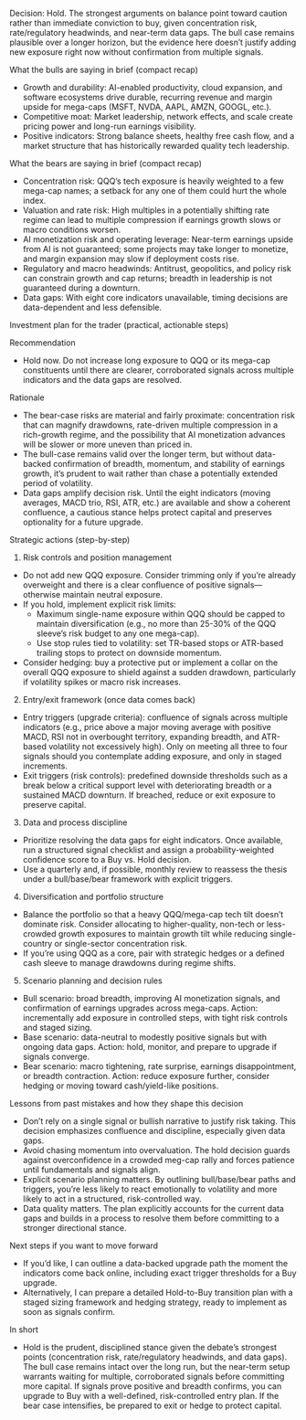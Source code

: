Decision: Hold. The strongest arguments on balance point toward caution rather than immediate conviction to buy, given concentration risk, rate/regulatory headwinds, and near-term data gaps. The bull case remains plausible over a longer horizon, but the evidence here doesn’t justify adding new exposure right now without confirmation from multiple signals.

What the bulls are saying in brief (compact recap)
- Growth and durability: AI-enabled productivity, cloud expansion, and software ecosystems drive durable, recurring revenue and margin upside for mega-caps (MSFT, NVDA, AAPL, AMZN, GOOGL, etc.).
- Competitive moat: Market leadership, network effects, and scale create pricing power and long-run earnings visibility.
- Positive indicators: Strong balance sheets, healthy free cash flow, and a market structure that has historically rewarded quality tech leadership.

What the bears are saying in brief (compact recap)
- Concentration risk: QQQ’s tech exposure is heavily weighted to a few mega-cap names; a setback for any one of them could hurt the whole index.
- Valuation and rate risk: High multiples in a potentially shifting rate regime can lead to multiple compression if earnings growth slows or macro conditions worsen.
- AI monetization risk and operating leverage: Near-term earnings upside from AI is not guaranteed; some projects may take longer to monetize, and margin expansion may slow if deployment costs rise.
- Regulatory and macro headwinds: Antitrust, geopolitics, and policy risk can constrain growth and cap returns; breadth in leadership is not guaranteed during a downturn.
- Data gaps: With eight core indicators unavailable, timing decisions are data-dependent and less defensible.

Investment plan for the trader (practical, actionable steps)

Recommendation
- Hold now. Do not increase long exposure to QQQ or its mega-cap constituents until there are clearer, corroborated signals across multiple indicators and the data gaps are resolved.

Rationale
- The bear-case risks are material and fairly proximate: concentration risk that can magnify drawdowns, rate-driven multiple compression in a rich-growth regime, and the possibility that AI monetization advances will be slower or more uneven than priced in.
- The bull-case remains valid over the longer term, but without data-backed confirmation of breadth, momentum, and stability of earnings growth, it’s prudent to wait rather than chase a potentially extended period of volatility.
- Data gaps amplify decision risk. Until the eight indicators (moving averages, MACD trio, RSI, ATR, etc.) are available and show a coherent confluence, a cautious stance helps protect capital and preserves optionality for a future upgrade.

Strategic actions (step-by-step)
1) Risk controls and position management
- Do not add new QQQ exposure. Consider trimming only if you’re already overweight and there is a clear confluence of positive signals—otherwise maintain neutral exposure.
- If you hold, implement explicit risk limits:
  - Maximum single-name exposure within QQQ should be capped to maintain diversification (e.g., no more than 25-30% of the QQQ sleeve’s risk budget to any one mega-cap).
  - Use stop rules tied to volatility: set TR-based stops or ATR-based trailing stops to protect on downside momentum.
- Consider hedging: buy a protective put or implement a collar on the overall QQQ exposure to shield against a sudden drawdown, particularly if volatility spikes or macro risk increases.

2) Entry/exit framework (once data comes back)
- Entry triggers (upgrade criteria): confluence of signals across multiple indicators (e.g., price above a major moving average with positive MACD, RSI not in overbought territory, expanding breadth, and ATR-based volatility not excessively high). Only on meeting all three to four signals should you contemplate adding exposure, and only in staged increments.
- Exit triggers (risk controls): predefined downside thresholds such as a break below a critical support level with deteriorating breadth or a sustained MACD downturn. If breached, reduce or exit exposure to preserve capital.

3) Data and process discipline
- Prioritize resolving the data gaps for eight indicators. Once available, run a structured signal checklist and assign a probability-weighted confidence score to a Buy vs. Hold decision.
- Use a quarterly and, if possible, monthly review to reassess the thesis under a bull/base/bear framework with explicit triggers.

4) Diversification and portfolio structure
- Balance the portfolio so that a heavy QQQ/mega-cap tech tilt doesn’t dominate risk. Consider allocating to higher-quality, non-tech or less-crowded growth exposures to maintain growth tilt while reducing single-country or single-sector concentration risk.
- If you’re using QQQ as a core, pair with strategic hedges or a defined cash sleeve to manage drawdowns during regime shifts.

5) Scenario planning and decision rules
- Bull scenario: broad breadth, improving AI monetization signals, and confirmation of earnings upgrades across mega-caps. Action: incrementally add exposure in controlled steps, with tight risk controls and staged sizing.
- Base scenario: data-neutral to modestly positive signals but with ongoing data gaps. Action: hold, monitor, and prepare to upgrade if signals converge.
- Bear scenario: macro tightening, rate surprise, earnings disappointment, or breadth contraction. Action: reduce exposure further, consider hedging or moving toward cash/yield-like positions.

Lessons from past mistakes and how they shape this decision
- Don’t rely on a single signal or bullish narrative to justify risk taking. This decision emphasizes confluence and discipline, especially given data gaps.
- Avoid chasing momentum into overvaluation. The hold decision guards against overconfidence in a crowded meg-cap rally and forces patience until fundamentals and signals align.
- Explicit scenario planning matters. By outlining bull/base/bear paths and triggers, you’re less likely to react emotionally to volatility and more likely to act in a structured, risk-controlled way.
- Data quality matters. The plan explicitly accounts for the current data gaps and builds in a process to resolve them before committing to a stronger directional stance.

Next steps if you want to move forward
- If you’d like, I can outline a data-backed upgrade path the moment the indicators come back online, including exact trigger thresholds for a Buy upgrade.
- Alternatively, I can prepare a detailed Hold-to-Buy transition plan with a staged sizing framework and hedging strategy, ready to implement as soon as signals confirm.

In short
- Hold is the prudent, disciplined stance given the debate’s strongest points (concentration risk, rate/regulatory headwinds, and data gaps). The bull case remains intact over the long run, but the near-term setup warrants waiting for multiple, corroborated signals before committing more capital. If signals prove positive and breadth confirms, you can upgrade to Buy with a well-defined, risk-controlled entry plan. If the bear case intensifies, be prepared to exit or hedge to protect capital.
